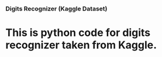 ### Digits Recognizer (Kaggle Dataset)

# This is python code for digits recognizer taken from Kaggle.
